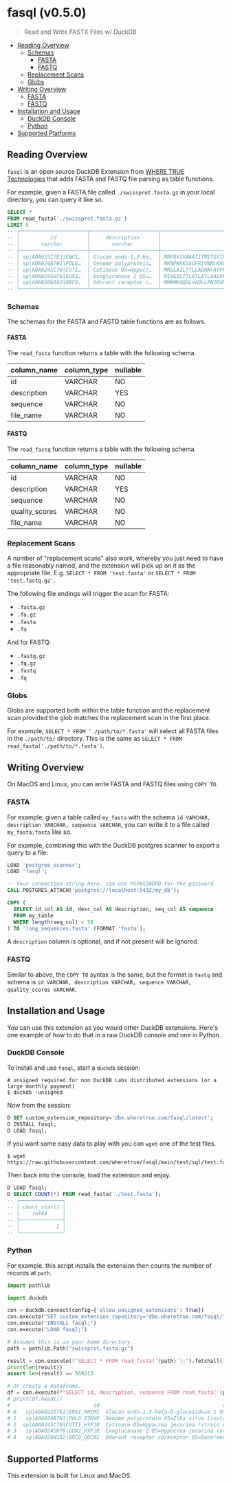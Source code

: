 # fasql (v0.5.0)

> Read and Write FASTX Files w/ DuckDB

- [Reading Overview](#reading-overview)
  - [Schemas](#schemas)
    - [FASTA](#fasta)
    - [FASTQ](#fastq)
  - [Replacement Scans](#replacement-scans)
  - [Globs](#globs)
- [Writing Overview](#writing-overview)
  - [FASTA](#fasta-1)
  - [FASTQ](#fastq-1)
- [Installation and Usage](#installation-and-usage)
  - [DuckDB Console](#duckdb-console)
  - [Python](#python)
- [Supported Platforms](#supported-platforms)

## Reading Overview

`fasql` is an open source DuckDB Extension from [WHERE TRUE Technologies](https://www.wheretrue.com) that adds FASTA and FASTQ file parsing as table functions.

For example, given a FASTA file called `./swissprot.fasta.gz` in your local directory, you can query it like so.

```sql
SELECT *
FROM read_fasta('./swissprot.fasta.gz')
LIMIT 5
-- ┌──────────────────────┬──────────────────────┬──────────────────────────────────────────────────────────────────────────────────────────────────────────────────────────────┬──────────────────────┐
-- │          id          │     description      │                                                           sequence                                                           │      file_name       │
-- │       varchar        │       varchar        │                                                           varchar                                                            │       varchar        │
-- ├──────────────────────┼──────────────────────┼──────────────────────────────────────────────────────────────────────────────────────────────────────────────────────────────┼──────────────────────┤
-- │ sp|A0A023I7E1|ENG1…  │ Glucan endo-1,3-be…  │ MRFQVIVAAATITMITSYIPGVASQSTSDGDDLFVPVSNFDPKSIFPEIKHPFEPMYANTENGKIVPTNSWISNLFYPSADNLAPTTPDPYTLRLLDGYGGNPGLTIRQPSAKVLGSYPPTN…  │ ./swissprot.fasta.gz │
-- │ sp|A0A024B7W1|POLG…  │ Genome polyprotein…  │ MKNPKKKSGGFRIVNMLKRGVARVSPFGGLKRLPAGLLLGHGPIRMVLAILAFLRFTAIKPSLGLINRWGSVGKKEAMEIIKKFKKDLAAMLRIINARKEKKRRGADTSVGIVGLLLTTAMA…  │ ./swissprot.fasta.gz │
-- │ sp|A0A024SC78|CUTI…  │ Cutinase OS=Hypocr…  │ MRSLAILTTLLAGHAFAYPKPAPQSVNRRDWPSINEFLSELAKVMPIGDTITAACDLISDGEDAAASLFGISETENDPCGDVTVLFARGTCDPGNVGVLVGPWFFDSLQTALGSRTLGVKGV…  │ ./swissprot.fasta.gz │
-- │ sp|A0A024SH76|GUX2…  │ Exoglucanase 2 OS=…  │ MIVGILTTLATLATLAASVPLEERQACSSVWGQCGGQNWSGPTCCASGSTCVYSNDYYSQCLPGAASSSSSTRAASTTSRVSPTTSRSSSATPPPGSTTTRVPPVGSGTATYSGNPFVGVTP…  │ ./swissprot.fasta.gz │
-- │ sp|A0A026W182|ORCO…  │ Odorant receptor c…  │ MMKMKQQGLVADLLPNIRVMKTFGHFVFNYYNDNSSKYLHKVYCCVNLFMLLLQFGLCAVNLIVESADVDDLTANTITLLFFTHSIVKICYFAIRSKYFYRTWAIWNNPNSHPLFAESNARY…  │ ./swissprot.fasta.gz │
-- └──────────────────────┴──────────────────────┴──────────────────────────────────────────────────────────────────────────────────────────────────────────────────────────────┴──────────────────────┘
```

### Schemas

The schemas for the FASTA and FASTQ table functions are as follows.

#### FASTA

The `read_fasta` function returns a table with the following schema.

| column_name | column_type | nullable |
| ----------- | ----------- | -------- |
| id          | VARCHAR     | NO       |
| description | VARCHAR     | YES      |
| sequence    | VARCHAR     | NO       |
| file_name   | VARCHAR     | NO       |

#### FASTQ

The `read_fastq` function returns a table with the following schema.

| column_name    | column_type | nullable |
| -------------- | ----------- | -------- |
| id             | VARCHAR     | NO       |
| description    | VARCHAR     | YES      |
| sequence       | VARCHAR     | NO       |
| quality_scores | VARCHAR     | NO       |
| file_name      | VARCHAR     | NO       |

### Replacement Scans

A number of "replacement scans" also work, whereby you just need to have a file reasonably named, and the extension will pick up on it as the appropriate file. E.g. `SELECT * FROM 'test.fasta'` or `SELECT * FROM 'test.fastq.gz'`.

The following file endings will trigger the scan for FASTA:

* `.fasta.gz`
* `.fa.gz`
* `.fasta`
* `.fa`

And for FASTQ:

* `.fastq.gz`
* `.fq.gz`
* `.fastq`
* `.fq`

### Globs

Globs are supported both within the table function and the replacement scan provided the glob matches the replacement scan in the first place.

For example, `SELECT * FROM './path/to/*.fasta'` will select all FASTA files in the `./path/to/` directory. This is the same as `SELECT * FROM read_fasta('./path/to/*.fasta')`.

## Writing Overview

On MacOS and Linux, you can write FASTA and FASTQ files using `COPY TO`.

### FASTA

For example, given a table called `my_fasta` with the schema `id VARCHAR, description VARCHAR, sequence VARCHAR`, you can write it to a file called `my_fasta.fasta` like so.

For example, combining this with the DuckDB postgres scanner to export a query to a file:

```sql
LOAD 'postgres_scanner';
LOAD 'fasql';

-- Your connection string here, can use PGPASSWORD for the password
CALL POSTGRES_ATTACH('postgres://localhost:5432/my_db');

COPY (
  SELECT id_col AS id, desc_col AS description, seq_col AS sequence
  FROM my_table
  WHERE length(seq_col) < 50
) TO 'long_sequences.fasta' (FORMAT 'fasta');
```

A `description` column is optional, and if not present will be ignored.

### FASTQ

Similar to above, the `COPY TO` syntax is the same, but the format is `fastq` and schema is `id VARCHAR, description VARCHAR, sequence VARCHAR, quality_scores VARCHAR`.

## Installation and Usage

You can use this extension as you would other DuckDB extensions. Here's one example of how to do that in a raw DuckDB console and one in Python.

### DuckDB Console

To install and use `fasql`, start a `duckdb` session:

```
# unsigned required for non DuckDB Labs distributed extensions (or a large monthly payment)
$ duckdb -unsigned
```

Now from the session:

```SQL
D SET custom_extension_repository='dbe.wheretrue.com/fasql/latest';
D INSTALL fasql;
D LOAD fasql;
```

If you want some easy data to play with you can `wget` one of the test files.

```console
$ wget https://raw.githubusercontent.com/wheretrue/fasql/main/test/sql/test.fasta
```

Then back into the console, load the extension and enjoy.

```SQL
D LOAD fasql;
D SELECT COUNT(*) FROM read_fasta('./test.fasta');
-- ┌──────────────┐
-- │ count_star() │
-- │    int64     │
-- ├──────────────┤
-- │            2 │
-- └──────────────┘
```

### Python

For example, this script installs the extension then counts the number of records at `path`.

```python
import pathlib

import duckdb

con = duckdb.connect(config={'allow_unsigned_extensions': True})
con.execute("SET custom_extension_repository='dbe.wheretrue.com/fasql/latest';")
con.execute("INSTALL fasql;")
con.execute("LOAD fasql;")

# Assumes this is in your home directory.
path = pathlib.Path("swissprot.fasta.gz")

result = con.execute(f"SELECT * FROM read_fasta('{path}');").fetchall()
print(len(result))
assert len(result) == 569213

# Or create a dataframe.
df = con.execute(f"SELECT id, description, sequence FROM read_fasta('{path}');").df()
# print(df.head())
#                           id                                        description                                           sequence
# 0   sp|A0A023I7E1|ENG1_RHIMI  Glucan endo-1,3-beta-D-glucosidase 1 OS=Rhizom...  MRFQVIVAAATITMITSYIPGVASQSTSDGDDLFVPVSNFDPKSIF...
# 1   sp|A0A024B7W1|POLG_ZIKVF  Genome polyprotein OS=Zika virus (isolate ZIKV...  MKNPKKKSGGFRIVNMLKRGVARVSPFGGLKRLPAGLLLGHGPIRM...
# 2  sp|A0A024SC78|CUTI1_HYPJR  Cutinase OS=Hypocrea jecorina (strain ATCC 567...  MRSLAILTTLLAGHAFAYPKPAPQSVNRRDWPSINEFLSELAKVMP...
# 3   sp|A0A024SH76|GUX2_HYPJR  Exoglucanase 2 OS=Hypocrea jecorina (strain AT...  MIVGILTTLATLATLAASVPLEERQACSSVWGQCGGQNWSGPTCCA...
# 4   sp|A0A026W182|ORCO_OOCBI  Odorant receptor coreceptor OS=Ooceraea biroi ...  MMKMKQQGLVADLLPNIRVMKTFGHFVFNYYNDNSSKYLHKVYCCV...
```

## Supported Platforms

This extension is built for Linux and MacOS.
